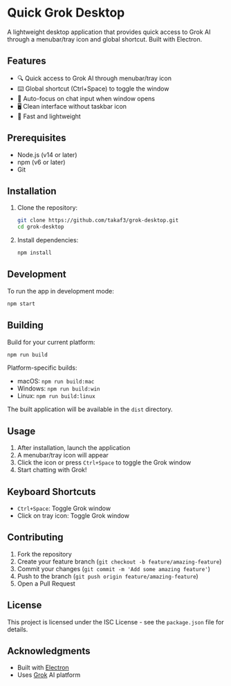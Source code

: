 # Quick Grok Desktop

A lightweight desktop application that provides quick access to Grok AI through a menubar/tray icon and global shortcut. Built with Electron.

## Features

- 🔍 Quick access to Grok AI through menubar/tray icon
- ⌨️ Global shortcut (Ctrl+Space) to toggle the window
- 🎯 Auto-focus on chat input when window opens
- 🖥️ Clean interface without taskbar icon
- 💨 Fast and lightweight

## Prerequisites

- Node.js (v14 or later)
- npm (v6 or later)
- Git

## Installation

1. Clone the repository:
   ```bash
   git clone https://github.com/takaf3/grok-desktop.git
   cd grok-desktop
   ```

2. Install dependencies:
   ```bash
   npm install
   ```

## Development

To run the app in development mode:
```bash
npm start
```

## Building

Build for your current platform:
```bash
npm run build
```

Platform-specific builds:
- macOS: `npm run build:mac`
- Windows: `npm run build:win`
- Linux: `npm run build:linux`

The built application will be available in the `dist` directory.

## Usage

1. After installation, launch the application
2. A menubar/tray icon will appear
3. Click the icon or press `Ctrl+Space` to toggle the Grok window
4. Start chatting with Grok!

## Keyboard Shortcuts

- `Ctrl+Space`: Toggle Grok window
- Click on tray icon: Toggle Grok window

## Contributing

1. Fork the repository
2. Create your feature branch (`git checkout -b feature/amazing-feature`)
3. Commit your changes (`git commit -m 'Add some amazing feature'`)
4. Push to the branch (`git push origin feature/amazing-feature`)
5. Open a Pull Request

## License

This project is licensed under the ISC License - see the `package.json` file for details.

## Acknowledgments

- Built with [Electron](https://www.electronjs.org/)
- Uses [Grok](https://grok.com/) AI platform 